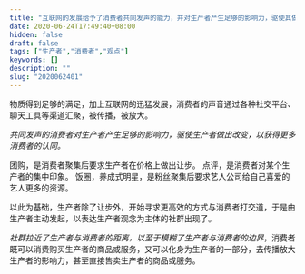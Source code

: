 ```yaml
---
title: "互联网的发展给予了消费者共同发声的能力，并对生产者产生足够的影响力，驱使其做出改变，以获得更多消费者的认同。"
date: 2020-06-24T17:49:40+08:00
hidden: false
draft: false
tags: ["生产者","消费者","观点"]
keywords: []
description: ""
slug: "2020062401"
---
```


物质得到足够的满足，加上互联网的迅猛发展，消费者的声音通过各种社交平台、聊天工具等渠道汇聚，被传播，被放大。

*共同发声的消费者对生产者产生足够的影响力，驱使生产者做出改变，以获得更多消费者的认同。*

<!--more-->

团购，是消费者聚集后要求生产者在价格上做出让步。
点评，是消费者对某个生产者的集中印象。
饭圈，养成式明星，是粉丝聚集后要求艺人公司给自己喜爱的艺人更多的资源。

以此为基础，生产者除了让步外，开始寻求更高效的方式与消费者打交道，于是由生产者主动发起，以表达生产者观念为主体的社群出现了。

*社群拉近了生产者与消费者的距离，以至于模糊了生产者与消费者的边界*，消费者既可以消费购买生产者的商品或服务，又可以化身为生产者的一部分，去传播放大生产者的影响力，甚至直接售卖生产者的商品或服务。